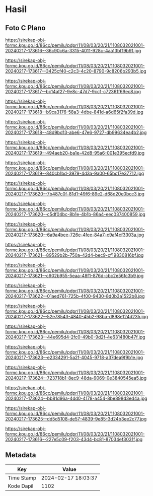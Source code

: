 # Hasil

## Foto C Plano

https://sirekap-obj-formc.kpu.go.id/86cc/pemilu/pdpr/11/08/03/20/21/1108032021001-20240217-173616--36c90c6a-3315-4011-928c-4aa13bf19b91.jpg

https://sirekap-obj-formc.kpu.go.id/86cc/pemilu/pdpr/11/08/03/20/21/1108032021001-20240217-173617--3425cf40-c2c3-4c20-8790-9c8206b293b5.jpg

https://sirekap-obj-formc.kpu.go.id/86cc/pemilu/pdpr/11/08/03/20/21/1108032021001-20240217-173617--bc14af27-9e8c-47d7-9cc1-c72361f69ec8.jpg

https://sirekap-obj-formc.kpu.go.id/86cc/pemilu/pdpr/11/08/03/20/21/1108032021001-20240217-173618--b9ca3176-58a3-4dbe-841d-a6d65f2fa39d.jpg

https://sirekap-obj-formc.kpu.go.id/86cc/pemilu/pdpr/11/08/03/20/21/1108032021001-20240217-173618--48d9bd13-abe6-47e6-9727-db99634ea4b2.jpg

https://sirekap-obj-formc.kpu.go.id/86cc/pemilu/pdpr/11/08/03/20/21/1108032021001-20240217-173619--494aeb20-ba1e-42d8-95a6-001e395ecfd9.jpg

https://sirekap-obj-formc.kpu.go.id/86cc/pemilu/pdpr/11/08/03/20/21/1108032021001-20240217-173619--840cb1bd-3979-4d3a-9a00-65bc17e37712.jpg

https://sirekap-obj-formc.kpu.go.id/86cc/pemilu/pdpr/11/08/03/20/21/1108032021001-20240217-173620--7b487c0f-81d1-49f6-89e2-d68d20e0bcc3.jpg

https://sirekap-obj-formc.kpu.go.id/86cc/pemilu/pdpr/11/08/03/20/21/1108032021001-20240217-173620--c5df04bc-8b1e-4b1b-86a4-eec037400859.jpg

https://sirekap-obj-formc.kpu.go.id/86cc/pemilu/pdpr/11/08/03/20/21/1108032021001-20240217-173620--6a9a4bee-726e-4fee-84a7-c9af4cf3303a.jpg

https://sirekap-obj-formc.kpu.go.id/86cc/pemilu/pdpr/11/08/03/20/21/1108032021001-20240217-173621--89529b2b-750a-42d4-bec9-cf19830816bf.jpg

https://sirekap-obj-formc.kpu.go.id/86cc/pemilu/pdpr/11/08/03/20/21/1108032021001-20240217-173621--c902b955-5eaa-48f1-876d-cbc2e56fc3b9.jpg

https://sirekap-obj-formc.kpu.go.id/86cc/pemilu/pdpr/11/08/03/20/21/1108032021001-20240217-173622--01aed761-725b-4f00-9430-8d0b3a1522b8.jpg

https://sirekap-obj-formc.kpu.go.id/86cc/pemilu/pdpr/11/08/03/20/21/1108032021001-20240217-173622--52e78543-4840-45b2-98ba-d898e124d235.jpg

https://sirekap-obj-formc.kpu.go.id/86cc/pemilu/pdpr/11/08/03/20/21/1108032021001-20240217-173623--44e695d4-2fc0-49b0-9d2f-4e631480b47f.jpg

https://sirekap-obj-formc.kpu.go.id/86cc/pemilu/pdpr/11/08/03/20/21/1108032021001-20240217-173623--e2334291-5a2f-4045-9718-a37dea9f9b1e.jpg

https://sirekap-obj-formc.kpu.go.id/86cc/pemilu/pdpr/11/08/03/20/21/1108032021001-20240217-173624--723718b1-8ec9-48da-9069-0e3840545ea5.jpg

https://sirekap-obj-formc.kpu.go.id/86cc/pemilu/pdpr/11/08/03/20/21/1108032021001-20240217-173624--bb81d96a-4dd0-4178-a454-8be898d3ed4a.jpg

https://sirekap-obj-formc.kpu.go.id/86cc/pemilu/pdpr/11/08/03/20/21/1108032021001-20240217-173625--dd5d5108-de57-4839-9e85-3d24b3ee2c77.jpg

https://sirekap-obj-formc.kpu.go.id/86cc/pemilu/pdpr/11/08/03/20/21/1108032021001-20240217-173616--227e5c09-f203-43d4-bc81-87034ef3031f.jpg


## Metadata

| Key        | Value               |
| ---------- | ------------------- |
| Time Stamp | 2024-02-17 18:03:37 |
| Kode Dapil | 1102                |



